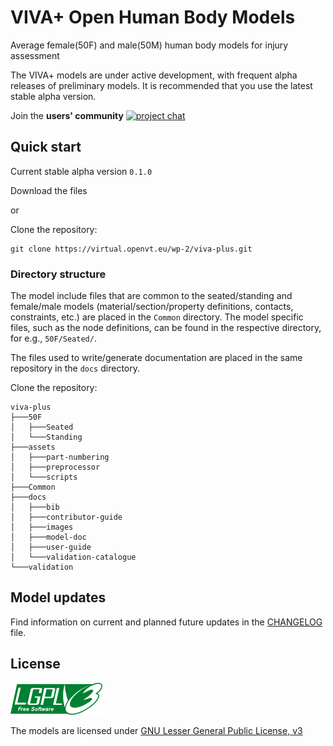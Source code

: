 # VIVA+ Open Human Body Models

Average female(50F) and male(50M) human body models for injury assessment

The VIVA+ models are under active development, with frequent alpha releases of preliminary models. It is recommended that you use the latest stable alpha version.

Join the **users' community** [![project chat](https://img.shields.io/badge/zulip-join_chat-brightgreen.svg)](https://vivaplus.zulipchat.com)

## Quick start

Current stable alpha version `0.1.0`

Download the files

or

Clone the repository:

```
git clone https://virtual.openvt.eu/wp-2/viva-plus.git
```

### Directory structure

The model include files that are common to the seated/standing and female/male models (material/section/property definitions, contacts, constraints, etc.) are placed in the `Common` directory. The model specific files, such as the node definitions, can be found in the respective directory, for e.g., `50F/Seated/`. 

The files used to write/generate documentation are placed in the same repository in the `docs` directory.

Clone the repository:
```
viva-plus
├───50F
│   ├───Seated
│   └───Standing
├───assets
│   ├───part-numbering
│   ├───preprocessor
│   └───scripts
├───Common
├───docs
│   ├───bib
│   ├───contributor-guide
│   ├───images
│   ├───model-doc
│   ├───user-guide
│   └───validation-catalogue
└───validation
```

## Model updates

Find information on current and planned future updates in the [CHANGELOG](CHANGELOG.md) file.

## License

![LGPLv3)](docs/images/lgplv3.png)

The models are licensed under [GNU Lesser General Public License, v3](https://www.gnu.org/licenses/lgpl-3.0-standalone.html)
